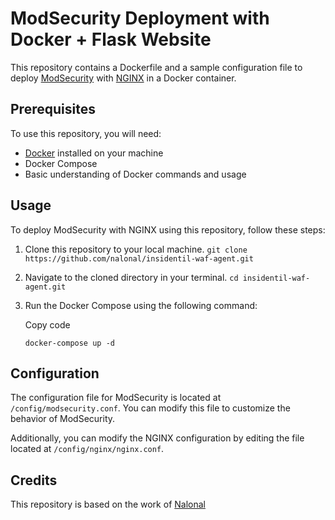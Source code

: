 
# ModSecurity Deployment with Docker + Flask Website

This repository contains a Dockerfile and a sample configuration file to deploy [ModSecurity](https://modsecurity.org/) with [NGINX](https://nginx.org/) in a Docker container.

## Prerequisites

To use this repository, you will need:

-   [Docker](https://www.docker.com/) installed on your machine
-   Docker Compose
-   Basic understanding of Docker commands and usage

## Usage

To deploy ModSecurity with NGINX using this repository, follow these steps:

1.  Clone this repository to your local machine.
      `git clone https://github.com/nalonal/insidentil-waf-agent.git` 
    
2.  Navigate to the cloned directory in your terminal.
      `cd insidentil-waf-agent.git`
    
3.  Run the Docker Compose using the following command:
    
    Copy code
    
    `docker-compose up -d` 

    
## Configuration

The configuration file for ModSecurity is located at `/config/modsecurity.conf`. You can modify this file to customize the behavior of ModSecurity.

Additionally, you can modify the NGINX configuration by editing the file located at `/config/nginx/nginx.conf`.

## Credits

This repository is based on the work of [Nalonal](https://nalonal.com)